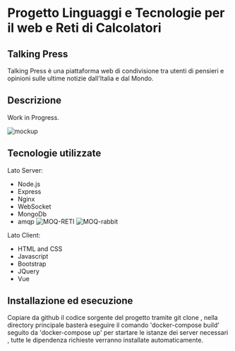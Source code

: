 <h1> Progetto Linguaggi e Tecnologie per il web e Reti di Calcolatori </h1>

<h2> Talking Press </h2>

Talking Press è una piattaforma web di condivisione tra utenti di pensieri e opinioni sulle ultime notizie dall'Italia e dal Mondo.

<h2>Descrizione </h2>

Work in Progress.

![mockup](https://user-images.githubusercontent.com/57904745/120097198-7ece3900-c12f-11eb-9f18-25758cb45075.png)

<h2>Tecnologie utilizzate</h2>

Lato Server:
- Node.js
- Express
- Nginx
- WebSocket
- MongoDb
- amqp
![MOQ-RETI](https://user-images.githubusercontent.com/57904745/123254531-0e78c480-d4ef-11eb-9cff-31567697a0a3.png)
![MOQ-rabbit](https://user-images.githubusercontent.com/57904745/123254640-336d3780-d4ef-11eb-964e-504be9a9a8cc.png)


Lato Client:
- HTML and CSS
- Javascript
- Bootstrap
- JQuery
- Vue

<h2>Installazione ed esecuzione </h2>

Copiare da github il codice sorgente del progetto tramite git clone , nella directory principale basterà eseguire il comando 'docker-compose build' seguito da 'docker-compose up' per startare le istanze dei server necessari , tutte le dipendenza richieste verranno installate automaticamente.






